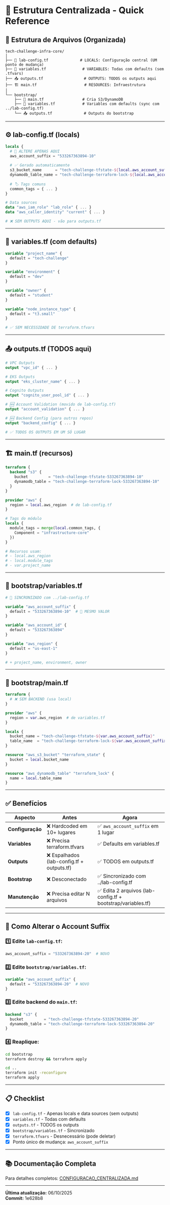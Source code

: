 # 🎯 Estrutura Centralizada - Quick Reference

## 📁 Estrutura de Arquivos (Organizada)

```
tech-challenge-infra-core/
│
├── 🎯 lab-config.tf              # LOCALS: Configuração central (UM ponto de mudança)
├── 📝 variables.tf                # VARIABLES: Todas com defaults (sem .tfvars)
├── 📤 outputs.tf                  # OUTPUTS: TODOS os outputs aqui
├── 🏗️ main.tf                     # RESOURCES: Infraestrutura
│
└── bootstrap/
    ├── 🚀 main.tf                 # Cria S3/DynamoDB
    ├── 📝 variables.tf            # Variables com defaults (sync com ../lab-config.tf)
    └── 📤 outputs.tf              # Outputs do bootstrap
```

---

## ⚙️ lab-config.tf (locals)

```terraform
locals {
  # 🎯 ALTERE APENAS AQUI
  aws_account_suffix = "533267363894-10"
  
  # ✅ Gerado automaticamente
  s3_bucket_name      = "tech-challenge-tfstate-${local.aws_account_suffix}"
  dynamodb_table_name = "tech-challenge-terraform-lock-${local.aws_account_suffix}"
  
  # 🏷️ Tags comuns
  common_tags = { ... }
}

# Data sources
data "aws_iam_role" "lab_role" { ... }
data "aws_caller_identity" "current" { ... }

# ❌ SEM OUTPUTS AQUI - vão para outputs.tf
```

---

## 📝 variables.tf (com defaults)

```terraform
variable "project_name" {
  default = "tech-challenge"
}

variable "environment" {
  default = "dev"
}

variable "owner" {
  default = "student"
}

variable "node_instance_type" {
  default = "t3.small"
}

# ✅ SEM NECESSIDADE DE terraform.tfvars
```

---

## 📤 outputs.tf (TODOS aqui)

```terraform
# VPC Outputs
output "vpc_id" { ... }

# EKS Outputs
output "eks_cluster_name" { ... }

# Cognito Outputs
output "cognito_user_pool_id" { ... }

# 🆕 Account Validation (movido de lab-config.tf)
output "account_validation" { ... }

# 🆕 Backend Config (para outros repos)
output "backend_config" { ... }

# ✅ TODOS OS OUTPUTS EM UM SÓ LUGAR
```

---

## 🏗️ main.tf (recursos)

```terraform
terraform {
  backend "s3" {
    bucket         = "tech-challenge-tfstate-533267363894-10"
    dynamodb_table = "tech-challenge-terraform-lock-533267363894-10"
  }
}

provider "aws" {
  region = local.aws_region  # de lab-config.tf
}

# Tags do módulo
locals {
  module_tags = merge(local.common_tags, {
    Component = "infrastructure-core"
  })
}

# Recursos usam:
# - local.aws_region
# - local.module_tags
# - var.project_name
```

---

## 🚀 bootstrap/variables.tf

```terraform
# 🔄 SINCRONIZADO com ../lab-config.tf

variable "aws_account_suffix" {
  default = "533267363894-10"  # 🎯 MESMO VALOR
}

variable "aws_account_id" {
  default = "533267363894"
}

variable "aws_region" {
  default = "us-east-1"
}

# + project_name, environment, owner
```

---

## 🚀 bootstrap/main.tf

```terraform
terraform {
  # ❌ SEM BACKEND (usa local)
}

provider "aws" {
  region = var.aws_region  # de variables.tf
}

locals {
  bucket_name = "tech-challenge-tfstate-${var.aws_account_suffix}"
  table_name  = "tech-challenge-terraform-lock-${var.aws_account_suffix}"
}

resource "aws_s3_bucket" "terraform_state" {
  bucket = local.bucket_name
}

resource "aws_dynamodb_table" "terraform_lock" {
  name = local.table_name
}
```

---

## ✅ Benefícios

| Aspecto | Antes | Agora |
|---------|-------|-------|
| **Configuração** | ❌ Hardcoded em 10+ lugares | ✅ `aws_account_suffix` em 1 lugar |
| **Variables** | ❌ Precisa terraform.tfvars | ✅ Defaults em variables.tf |
| **Outputs** | ❌ Espalhados (lab-config.tf + outputs.tf) | ✅ TODOS em outputs.tf |
| **Bootstrap** | ❌ Desconectado | ✅ Sincronizado com ../lab-config.tf |
| **Manutenção** | ❌ Precisa editar N arquivos | ✅ Edita 2 arquivos (lab-config.tf + bootstrap/variables.tf) |

---

## 🔄 Como Alterar o Account Suffix

### 1️⃣ Edite `lab-config.tf`:
```terraform
aws_account_suffix = "533267363894-20"  # NOVO
```

### 2️⃣ Edite `bootstrap/variables.tf`:
```terraform
variable "aws_account_suffix" {
  default = "533267363894-20"  # NOVO
}
```

### 3️⃣ Edite backend do `main.tf`:
```terraform
backend "s3" {
  bucket         = "tech-challenge-tfstate-533267363894-20"
  dynamodb_table = "tech-challenge-terraform-lock-533267363894-20"
}
```

### 4️⃣ Reaplique:
```bash
cd bootstrap
terraform destroy && terraform apply

cd ..
terraform init -reconfigure
terraform apply
```

---

## 📋 Checklist

- [x] `lab-config.tf` - Apenas locals e data sources (sem outputs)
- [x] `variables.tf` - Todas com defaults
- [x] `outputs.tf` - TODOS os outputs
- [x] `bootstrap/variables.tf` - Sincronizado
- [x] `terraform.tfvars` - Desnecessário (pode deletar)
- [x] Ponto único de mudança: `aws_account_suffix`

---

## 📚 Documentação Completa

Para detalhes completos: [CONFIGURACAO_CENTRALIZADA.md](./CONFIGURACAO_CENTRALIZADA.md)

---

**Última atualização:** 06/10/2025  
**Commit:** 1e628b8
